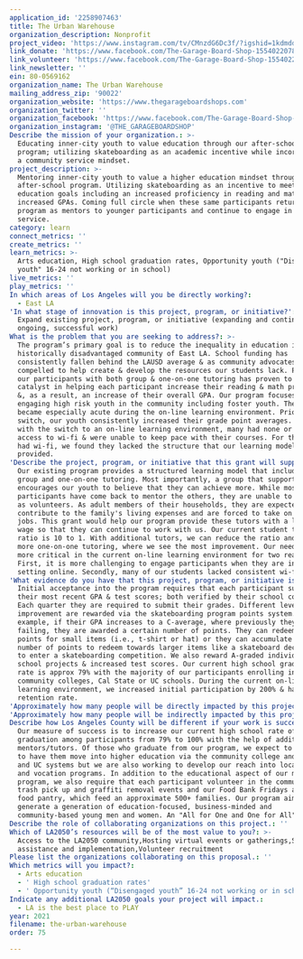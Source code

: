 ```yaml
---
application_id: '2258907463'
title: The Urban Warehouse
organization_description: Nonprofit
project_video: 'https://www.instagram.com/tv/CMnzdG6Dc3f/?igshid=1kdmddyf9wnti'
link_donate: 'https://www.facebook.com/The-Garage-Board-Shop-155402207883024/'
link_volunteer: 'https://www.facebook.com/The-Garage-Board-Shop-155402207883024/'
link_newsletter: ''
ein: 80-0569162
organization_name: The Urban Warehouse
mailing_address_zip: '90022'
organization_website: 'https://www.thegarageboardshops.com'
organization_twitter: ''
organization_facebook: 'https://www.facebook.com/The-Garage-Board-Shop-155402207883024/'
organization_instagram: '@THE_GARAGEBOARDSHOP'
Describe the mission of your organization.: >-
  Educating inner-city youth to value education through our after-school
  program; utilizing skateboarding as an academic incentive while incorporating
  a community service mindset.
project_description: >-
  Mentoring inner-city youth to value a higher education mindset through our
  after-school program. Utilizing skateboarding as an incentive to meet their
  education goals including an increased proficiency in reading and math and
  increased GPAs. Coming full circle when these same participants return to our
  program as mentors to younger participants and continue to engage in community
  service.
category: learn
connect_metrics: ''
create_metrics: ''
learn_metrics: >-
  Arts education, High school graduation rates, Opportunity youth ("Disengaged
  youth" 16-24 not working or in school)
live_metrics: ''
play_metrics: ''
In which areas of Los Angeles will you be directly working?:
  - East LA
'In what stage of innovation is this project, program, or initiative?': >-
  Expand existing project, program, or initiative (expanding and continuing
  ongoing, successful work)
What is the problem that you are seeking to address?: >-
  The program’s primary goal is to reduce the inequality in education in the
  historically disadvantaged community of East LA. School funding has
  consistently fallen behind the LAUSD average & as community advocates, we feel
  compelled to help create & develop the resources our students lack. Providing
  our participants with both group & one-on-one tutoring has proven to be a
  catalyst in helping each participant increase their reading & math proficiency
  &, as a result, an increase of their overall GPA. Our program focuses on
  engaging high risk youth in the community including foster youth. The need
  became especially acute during the on-line learning environment. Prior to the
  switch, our youth consistently increased their grade point averages. However,
  with the switch to an on-line learning environment, many had none or limited
  access to wi-fi & were unable to keep pace with their courses. For those that
  had wi-fi, we found they lacked the structure that our learning model
  provided.
'Describe the project, program, or initiative that this grant will support to address the problem identified.': >-
  Our existing program provides a structured learning model that includes both
  group and one-on-one tutoring. Most importantly, a group that supports and
  encourages our youth to believe that they can achieve more. While most past
  participants have come back to mentor the others, they are unable to stay on
  as volunteers. As adult members of their households, they are expected to
  contribute to the family's living expenses and are forced to take on paying
  jobs. This grant would help our program provide these tutors with a living
  wage so that they can continue to work with us. Our current student to tutor
  ratio is 10 to 1. With additional tutors, we can reduce the ratio and focus on
  more one-on-one tutoring, where we see the most improvement. Our need became
  more critical in the current on-line learning environment for two reasons.
  First, it is more challenging to engage participants when they are in a group
  setting online. Secondly, many of our students lacked consistent wi-fi access.
'What evidence do you have that this project, program, or initiative is or will be successful, and how will you define and measure success?': >-
  Initial acceptance into the program requires that each participant submit
  their most recent GPA & test scores; both verified by their school counselor.
  Each quarter they are required to submit their grades. Different levels of
  improvement are rewarded via the skateboarding program points system. For
  example, if their GPA increases to a C-average, where previously they were
  failing, they are awarded a certain number of points. They can redeem their
  points for small items (i.e., t-shirt or hat) or they can accumulate a larger
  number of points to redeem towards larger items like a skateboard deck or fees
  to enter a skateboarding competition. We also reward A-graded individual
  school projects & increased test scores. Our current high school graduation
  rate is approx 79% with the majority of our participants enrolling in
  community colleges, Cal State or UC schools. During the current on-line
  learning environment, we increased initial participation by 200% & have a 100%
  retention rate.
'Approximately how many people will be directly impacted by this project, program, or initiative?': '2000'
'Approximately how many people will be indirectly impacted by this project, program, or initiative?': '10000'
Describe how Los Angeles County will be different if your work is successful.: >-
  Our measure of success is to increase our current high school rate of
  graduation among participants from 79% to 100% with the help of additional
  mentors/tutors. Of those who graduate from our program, we expect to continue
  to have them move into higher education via the community college and CalState
  and UC systems but we are also working to develop our reach into local trade
  and vocation programs. In addition to the educational aspect of our mentoring
  program, we also require that each participant volunteer in the community via
  trash pick up and graffiti removal events and our Food Bank Fridays and daily
  food pantry, which feed an approximate 500+ families. Our program aims to
  generate a generation of education-focused, business-minded and
  community-based young men and women. An "All for One and One for All" mindset.
Describe the role of collaborating organizations on this project.: ''
Which of LA2050’s resources will be of the most value to you?: >-
  Access to the LA2050 community,Hosting virtual events or gatherings,Strategy
  assistance and implementation,Volunteer recruitment
Please list the organizations collaborating on this proposal.: ''
Which metrics will you impact?:
  - Arts education
  - ' High school graduation rates'
  - ' Opportunity youth (“Disengaged youth” 16-24 not working or in school)'
Indicate any additional LA2050 goals your project will impact.:
  - LA is the best place to PLAY
year: 2021
filename: the-urban-warehouse
order: 75

---
```

